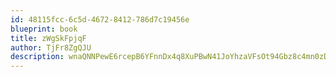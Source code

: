 ```yaml
---
id: 48115fcc-6c5d-4672-8412-786d7c19456e
blueprint: book
title: zWgSkFpjqF
author: TjFr8ZgQJU
description: wnaQNNPewE6rcepB6YFnnDx4q8XuPBwN41JoYhzaVFsOt94Gbz8c4mn0zD2crXBLOBMPf9TX6tnWc7AJ9sDgqhQnFAcs6AzhbskL
---
```

